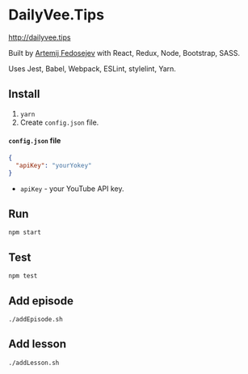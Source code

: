 # DailyVee.Tips

http://dailyvee.tips

Built by [Artemij Fedosejev](http://artemij.com) with React, Redux, Node, Bootstrap, SASS.

Uses Jest, Babel, Webpack, ESLint, stylelint, Yarn.

## Install

1. `yarn`
2. Create `config.json` file.

#### `config.json` file

```json
{
  "apiKey": "yourYokey"
}
```

+ `apiKey` - your YouTube API key.

## Run

`npm start`

## Test

`npm test`

## Add episode

`./addEpisode.sh`

## Add lesson

`./addLesson.sh`
